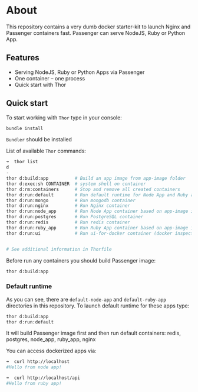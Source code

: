 # About

This repository contains a very dumb docker starter-kit to launch Nginx and Passenger containers fast.
Passenger can serve NodeJS, Ruby or Python App. 

## Features

* Serving NodeJS, Ruby or Python Apps via Passenger
* One container – one process
* Quick start with Thor

## Quick start

To start working with `Thor` type in your console:

```bash
bundle install
```

`Bundler` should be installed


List of available `Thor` commands: 

```bash
➜  thor list
d
-
thor d:build:app          # Build an app image from app-image folder
thor d:exec:sh CONTAINER  # system shell on container
thor d:rm:containers      # Stop and remove all created containers
thor d:run:default        # Run default runtime for Node App and Ruby app
thor d:run:mongo          # Run mongodb container
thor d:run:nginx          # Run Nginx container
thor d:run:node_app       # Run Node App container based on app-image image
thor d:run:postgres       # Run PostgreSQL container
thor d:run:redis          # Run redis container
thor d:run:ruby_app       # Run Ruby App container based on app-image image
thor d:run:ui             # Run ui-for-docker container (docker inspect in browser)


# See additional information in Thorfile
```

Before run any containers you should build Passenger image:

```bash
thor d:build:app
```

### Default runtime

As you can see, there are `default-node-app` and `default-ruby-app` directories in this repository.
To launch default runtime for these apps type:

```bash
thor d:build:app
thor d:run:default
```

It will build Passenger image first and then run default containers:
redis, postgres, node\_app, ruby\_app, nginx

You can access dockerized apps via:

```bash
➜  curl http://localhost
#Hello from node app! 

➜  curl http://localhost/api
#Hello from ruby app!
```





